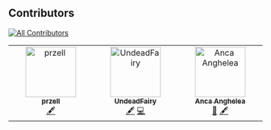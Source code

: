 ## Contributors
[![All Contributors](https://img.shields.io/github/all-contributors/EO-College/cubes-and-clouds?color=ee8449&style=flat-square)](#contributors-)

<!-- ALL-CONTRIBUTORS-LIST:START - Do not remove or modify this section -->
<!-- prettier-ignore-start -->
<!-- markdownlint-disable -->
<table>
  <tbody>
    <tr>
      <td align="center" valign="top" width="14.28%"><a href="https://www.bolzanor.eu/"><img src="https://avatars.githubusercontent.com/u/51962348?v=4?s=100" width="100px;" alt="przell"/><br /><sub><b>przell</b></sub></a><br /><a href="#content-przell" title="Content">🖋</a></td>
      <td align="center" valign="top" width="14.28%"><a href="https://github.com/UndeadFairy"><img src="https://avatars.githubusercontent.com/u/18370061?v=4?s=100" width="100px;" alt="UndeadFairy"/><br /><sub><b>UndeadFairy</b></sub></a><br /><a href="#content-UndeadFairy" title="Content">🖋</a> <a href="https://github.com/EO-College/cubes-and-clouds/commits?author=UndeadFairy" title="Code">💻</a></td>
      <td align="center" valign="top" width="14.28%"><a href="https://eo4society.esa.int"><img src="https://avatars.githubusercontent.com/u/35488732?v=4?s=100" width="100px;" alt="Anca Anghelea"/><br /><sub><b>Anca Anghelea</b></sub></a><br /><a href="https://github.com/EO-College/cubes-and-clouds/pulls?q=is%3Apr+reviewed-by%3Aaapopescu" title="Reviewed Pull Requests">👀</a> <a href="#content-aapopescu" title="Content">🖋</a></td>
    </tr>
  </tbody>
</table>

<!-- markdownlint-restore -->
<!-- prettier-ignore-end -->

<!-- ALL-CONTRIBUTORS-LIST:END -->
